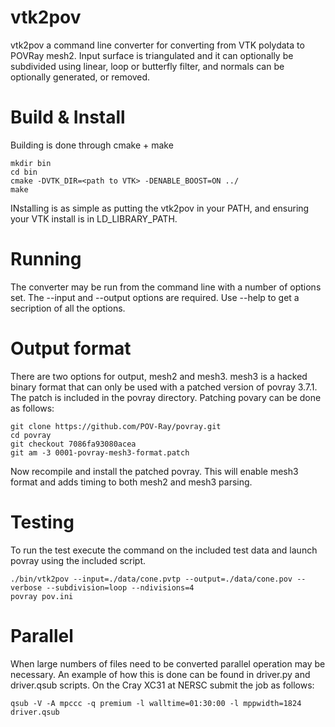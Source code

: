vtk2pov
=======
vtk2pov a command line converter for converting from VTK
polydata to POVRay mesh2. Input surface is triangulated and
it can optionally be subdivided using linear, loop or butterfly
filter, and normals can be optionally generated, or removed.

Build & Install
===============
Building is done through cmake + make

    mkdir bin
    cd bin
    cmake -DVTK_DIR=<path to VTK> -DENABLE_BOOST=ON ../
    make

INstalling is as simple as putting the vtk2pov in your PATH,
and ensuring your VTK install is in LD_LIBRARY_PATH.

Running
=======
The converter may be run from the command line with a number of
options set. The --input and --output options are required. Use
--help to get a secription of all the options.


Output format
=============
There are two options for output, mesh2 and mesh3. mesh3 is a
hacked binary format that can only be used with a patched version
of povray 3.7.1. The patch is included in the povray directory.
Patching povary can be done as follows:

    git clone https://github.com/POV-Ray/povray.git
    cd povray
    git checkout 7086fa93080acea
    git am -3 0001-povray-mesh3-format.patch

Now recompile and install the patched povray. This will enable mesh3
format and adds timing to both mesh2 and mesh3 parsing.

Testing
=======
To run the test execute the command on the included test data
and launch povray using the included script.

    ./bin/vtk2pov --input=./data/cone.pvtp --output=./data/cone.pov --verbose --subdivision=loop --ndivisions=4
    povray pov.ini

Parallel
========
When large numbers of files need to be converted parallel
operation may be necessary. An example of how this is done
can be found in driver.py and driver.qsub scripts. On the
Cray XC31 at NERSC submit the job as follows:

    qsub -V -A mpccc -q premium -l walltime=01:30:00 -l mppwidth=1824 driver.qsub
